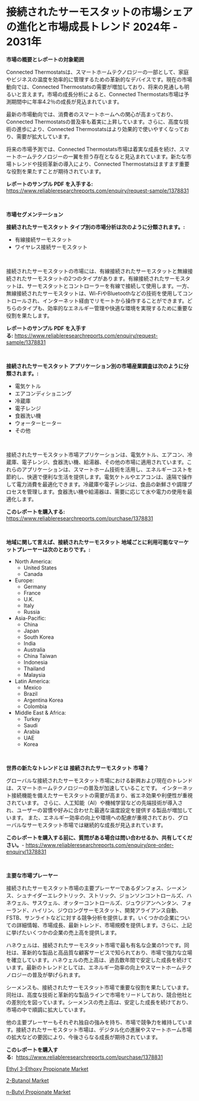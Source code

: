 <p><h1>接続されたサーモスタットの市場シェアの進化と市場成長トレンド 2024年 - 2031年</h1></p><p><strong>市場の概要とレポートの対象範囲</strong></p>
<p><p>Connected Thermostatsは、スマートホームテクノロジーの一部として、家庭やビジネスの温度を効率的に管理するための革新的なデバイスです。現在の市場動向では、Connected Thermostatsの需要が増加しており、将来の見通しも明るいと言えます。市場の成長分析によると、Connected Thermostats市場は予測期間中に年率4.2％の成長が見込まれています。</p><p>最新の市場動向では、消費者のスマートホームへの関心が高まっており、Connected Thermostatsの普及率も着実に上昇しています。さらに、高度な技術の進歩により、Connected Thermostatsはより効果的で使いやすくなっており、需要が拡大しています。</p><p>将来の市場予測では、Connected Thermostats市場は着実な成長を続け、スマートホームテクノロジーの一翼を担う存在となると見込まれています。新たな市場トレンドや技術革新の導入により、Connected Thermostatsはますます重要な役割を果たすことが期待されています。</p></p>
<p><strong>レポートのサンプル PDF を入手する:</strong> <a href="https://www.reliableresearchreports.com/enquiry/request-sample/1378831">https://www.reliableresearchreports.com/enquiry/request-sample/1378831</a></p>
<p>&nbsp;</p>
<p><strong>市場セグメンテーション</strong></p>
<p><strong>接続されたサーモスタット タイプ別の市場分析は次のように分類されます。:</strong></p>
<p><ul><li>有線接続サーモスタット</li><li>ワイヤレス接続サーモスタット</li></ul></p>
<p>&nbsp;</p>
<p><p>接続されたサーモスタットの市場には、有線接続されたサーモスタットと無線接続されたサーモスタットの2つのタイプがあります。有線接続されたサーモスタットは、サーモスタットとコントローラーを有線で接続して使用します。一方、無線接続されたサーモスタットは、Wi-FiやBluetoothなどの技術を使用してコントロールされ、インターネット経由でリモートから操作することができます。どちらのタイプも、効率的なエネルギー管理や快適な環境を実現するために重要な役割を果たします。</p></p>
<p><strong>レポートのサンプル PDF を入手する:</strong>&nbsp;<a href="https://www.reliableresearchreports.com/enquiry/request-sample/1378831">https://www.reliableresearchreports.com/enquiry/request-sample/1378831</a></p>
<p>&nbsp;</p>
<p><strong> 接続されたサーモスタット アプリケーション別の市場産業調査は次のように分類されます。:</strong></p>
<p><ul><li>電気ケトル</li><li>エアコンディショニング</li><li>冷蔵庫</li><li>電子レンジ</li><li>食器洗い機</li><li>ウォーターヒーター</li><li>その他</li></ul></p>
<p>&nbsp;</p>
<p><p>接続されたサーモスタット市場アプリケーションは、電気ケトル、エアコン、冷蔵庫、電子レンジ、食器洗い機、給湯器、その他の市場に適用されています。これらのアプリケーションは、スマートホーム技術を活用し、エネルギーコストを節約し、快適で便利な生活を提供します。電気ケトルやエアコンは、遠隔で操作して電力消費を最適化できます。冷蔵庫や電子レンジは、食品の新鮮さや調理プロセスを管理します。食器洗い機や給湯器は、需要に応じて水や電力の使用を最適化します。</p></p>
<p><strong>このレポートを購入する:</strong>&nbsp; <a href="https://www.reliableresearchreports.com/purchase/1378831">https://www.reliableresearchreports.com/purchase/1378831</a></p>
<p>&nbsp;</p>
<p><strong>地域に関して言えば、接続されたサーモスタット 地域ごとに利用可能なマーケットプレーヤーは次のとおりです。:</strong></p>
<p><ul>
    <li>
        North America:
        <ul>
            <li>United States</li>
            <li>Canada</li>
        </ul>
    </li>
    <li>
        Europe:
        <ul>
            <li>Germany</li>
            <li>France</li>
            <li>U.K.</li>
            <li>Italy</li>
            <li>Russia</li>
        </ul>
    </li>
    <li>
        Asia-Pacific:
        <ul>
            <li>China</li>
            <li>Japan</li>
            <li>South Korea</li>
            <li>India</li>
            <li>Australia</li>
            <li>China Taiwan</li>
            <li>Indonesia</li>
            <li>Thailand</li>
            <li>Malaysia</li>
        </ul>
    </li>
    <li>
        Latin America:
        <ul>
            <li>Mexico</li>
            <li>Brazil</li>
            <li>Argentina Korea</li>
            <li>Colombia</li>
        </ul>
    </li>
    <li>
        Middle East & Africa:
        <ul>
            <li>Turkey</li>
            <li>Saudi</li>
            <li>Arabia</li>
            <li>UAE</li>
            <li>Korea</li>
        </ul>
    </li>
    </ul></p>
<p>&nbsp;</p>
<p><strong>世界の新たなトレンドとは 接続されたサーモスタット 市場？</strong></p>
<p><p>グローバルな接続されたサーモスタット市場における新興および現在のトレンドは、スマートホームテクノロジーの普及が加速していることです。 インターネット接続機能を備えたサーモスタットの需要が高まり、省エネ効果や利便性が重視されています。 さらに、人工知能（AI）や機械学習などの先端技術が導入され、ユーザーの習慣や好みに合わせた最適な温度設定を提供する製品が増加しています。 また、エネルギー効率の向上や環境への配慮が重視されており、グローバルなサーモスタット市場では継続的な成長が見込まれています。</p></p>
<p><strong>このレポートを購入する前に、質問がある場合は問い合わせるか、共有してください。</strong>- <a href="https://www.reliableresearchreports.com/enquiry/pre-order-enquiry/1378831">https://www.reliableresearchreports.com/enquiry/pre-order-enquiry/1378831</a></p>
<p>&nbsp;</p>
<p><strong>主要な市場プレーヤー</strong></p>
<p><p>接続されたサーモスタット市場の主要プレーヤーであるダンフォス、シーメンス、シュナイダーエレクトリック、ストリック、ジョンソンコントロールズ、ハネウェル、サスウェル、オッターコントロールズ、ジュウジアンヘンタン、フォーランド、ハイリン、ジウロングサーモスタット、開発アライアンス自動、FSTB、サンライトなどに対する競争分析を提供します。いくつかの企業についての詳細情報、市場成長、最新トレンド、市場規模を提供します。さらに、上記に挙げたいくつかの企業の売上高を提供します。</p><p>ハネウェルは、接続されたサーモスタット市場で最も有名な企業の1つです。同社は、革新的な製品と高品質な顧客サービスで知られており、市場で強力な立場を確立しています。ハネウェルの売上高は、過去数年間で安定した成長を続けています。最新のトレンドとしては、エネルギー効率の向上やスマートホームテクノロジーの普及が挙げられます。</p><p>シーメンスも、接続されたサーモスタット市場で重要な役割を果たしています。同社は、高度な技術と革新的な製品ラインで市場をリードしており、競合他社との差別化を図っています。シーメンスの売上高は、安定した成長を続けており、市場の中で順調に拡大しています。</p><p>他の主要プレーヤーもそれぞれ独自の強みを持ち、市場で競争力を維持しています。接続されたサーモスタット市場は、デジタル化の進展やスマートホーム市場の拡大などの要因により、今後さらなる成長が期待されています。</p></p>
<p><strong>このレポートを購入する:</strong>&nbsp;&nbsp;<a href="https://www.reliableresearchreports.com/purchase/1378831">https://www.reliableresearchreports.com/purchase/1378831</a></p>
<p><p><a href="https://github.com/jodemen/Market-Research-Report-List-1/blob/main/ethyl-3-ethoxy-propionate-market.md">Ethyl 3-Ethoxy Propionate Market</a></p><p><a href="https://github.com/Sarissaschmalingtr6fz2739/Market-Research-Report-List-1/blob/main/2-butanol-market.md">2-Butanol Market</a></p><p><a href="https://github.com/jj19131/Market-Research-Report-List-1/blob/main/n-butyl-propionate-market.md">n-Butyl Propionate Market</a></p></p>